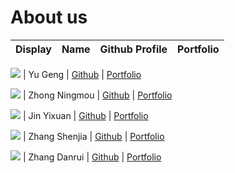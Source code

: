 # About us

Display | Name | Github Profile | Portfolio 
--------|:----:|:--------------:|:---------:

![](https://via.placeholder.com/100.png?text=Photo) | Yu Geng | [Github](https://github.com/gy716) | [Portfolio](https://ay2021s1-cs2113t-f11-2.github.io/tp/team/gy716.html)

![](https://via.placeholder.com/100.png?text=Photo) | Zhong Ningmou | [Github](https://github.com/ZhongNingmou) | [Portfolio](https://ay2021s1-cs2113t-f11-2.github.io/tp/team/zhongningmou.html)

![](https://via.placeholder.com/100.png?text=Photo) | Jin Yixuan | [Github](https://github.com/JinYixuan-Au) | [Portfolio](https://ay2021s1-cs2113t-f11-2.github.io/tp/team/jinyixuan-au.html)

![](https://via.placeholder.com/100.png?text=Photo) | Zhang Shenjia | [Github](https://github.com/jessicazhang617) | [Portfolio](https://ay2021s1-cs2113t-f11-2.github.io/tp/team/jessicazhang617.html)

![](https://via.placeholder.com/100.png?text=Photo) | Zhang Danrui | [Github](https://github.com/zhangcaicai123) | [Portfolio](https://ay2021s1-cs2113t-f11-2.github.io/tp/team/zhangcaicai123.html)
